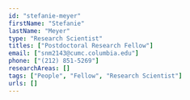 ```yaml
---
id: "stefanie-meyer"
firstName: "Stefanie"
lastName: "Meyer"
type: "Research Scientist"
titles: ["Postdoctoral Research Fellow"]
email: ["snm2143@cumc.columbia.edu"]
phone: ["(212) 851-5269"]
researchAreas: []
tags: ["People", "Fellow", "Research Scientist"]
urls: []
---
```

